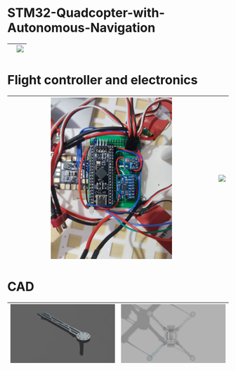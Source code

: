 # STM32-Quadcopter-with-Autonomous-Navigation


| <img src=""  width=60%> | <img src="IMAGES/VID_20250315131152.mp4"  width=60%> |
| --------------------------- | --------------------------- |



#  Flight controller and electronics

| <img src="IMAGES/IMG_20250222_200021.jpg" width=60% > | <img src="IMAGES/IMG_20250222_185927.jpg" width=60% > |
| --------------------------- | --------------------------- |

# CAD

| <img src="IMAGES/IMG-20250222-WA0041.jpg" > | <img src="IMAGES/COMBINED v12.png" > |
| --------------------------- | --------------------------- |

